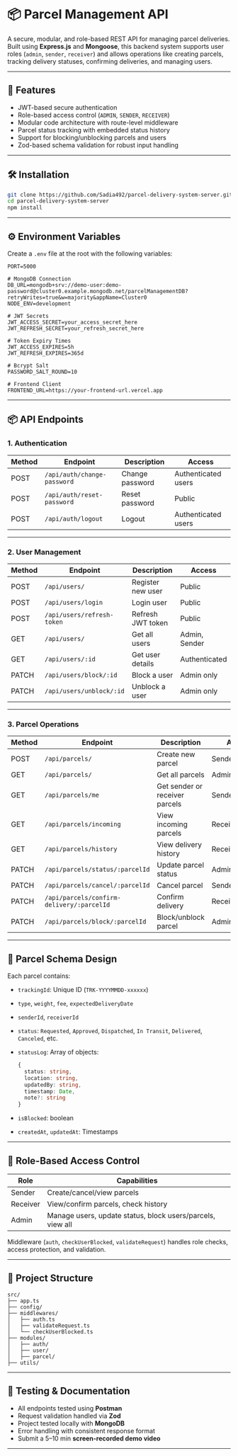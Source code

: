 # 📦 Parcel Management API

A secure, modular, and role-based REST API for managing parcel deliveries. Built using **Express.js** and **Mongoose**, this backend system supports user roles (`admin`, `sender`, `receiver`) and allows operations like creating parcels, tracking delivery statuses, confirming deliveries, and managing users.

---

## 🚀 Features

- JWT-based secure authentication
- Role-based access control (`ADMIN`, `SENDER`, `RECEIVER`)
- Modular code architecture with route-level middleware
- Parcel status tracking with embedded status history
- Support for blocking/unblocking parcels and users
- Zod-based schema validation for robust input handling

---

## 🛠️ Installation

```bash
git clone https://github.com/Sadia492/parcel-delivery-system-server.git
cd parcel-delivery-system-server
npm install
```

---

## ⚙️ Environment Variables

Create a `.env` file at the root with the following variables:

```env
PORT=5000

# MongoDB Connection
DB_URL=mongodb+srv://demo-user:demo-password@cluster0.example.mongodb.net/parcelManagementDB?retryWrites=true&w=majority&appName=Cluster0
NODE_ENV=development

# JWT Secrets
JWT_ACCESS_SECRET=your_access_secret_here
JWT_REFRESH_SECRET=your_refresh_secret_here

# Token Expiry Times
JWT_ACCESS_EXPIRES=5h
JWT_REFRESH_EXPIRES=365d

# Bcrypt Salt
PASSWORD_SALT_ROUND=10

# Frontend Client
FRONTEND_URL=https://your-frontend-url.vercel.app

```

---

## 📦 API Endpoints

### 1. Authentication

| Method | Endpoint                    | Description     | Access              |
| ------ | --------------------------- | --------------- | ------------------- |
| POST   | `/api/auth/change-password` | Change password | Authenticated users |
| POST   | `/api/auth/reset-password`  | Reset password  | Public              |
| POST   | `/api/auth/logout`          | Logout          | Authenticated users |

---

### 2. User Management

| Method | Endpoint                   | Description       | Access        |
| ------ | -------------------------- | ----------------- | ------------- |
| POST   | `/api/users/`              | Register new user | Public        |
| POST   | `/api/users/login`         | Login user        | Public        |
| POST   | `/api/users/refresh-token` | Refresh JWT token | Public        |
| GET    | `/api/users/`              | Get all users     | Admin, Sender |
| GET    | `/api/users/:id`           | Get user details  | Authenticated |
| PATCH  | `/api/users/block/:id`     | Block a user      | Admin only    |
| PATCH  | `/api/users/unblock/:id`   | Unblock a user    | Admin only    |

---

### 3. Parcel Operations

| Method | Endpoint                                  | Description                    | Access          |
| ------ | ----------------------------------------- | ------------------------------ | --------------- |
| POST   | `/api/parcels/`                           | Create new parcel              | Sender only     |
| GET    | `/api/parcels/`                           | Get all parcels                | Admin only      |
| GET    | `/api/parcels/me`                         | Get sender or receiver parcels | Sender/Receiver |
| GET    | `/api/parcels/incoming`                   | View incoming parcels          | Receiver        |
| GET    | `/api/parcels/history`                    | View delivery history          | Receiver        |
| PATCH  | `/api/parcels/status/:parcelId`           | Update parcel status           | Admin only      |
| PATCH  | `/api/parcels/cancel/:parcelId`           | Cancel parcel                  | Sender only     |
| PATCH  | `/api/parcels/confirm-delivery/:parcelId` | Confirm delivery               | Receiver only   |
| PATCH  | `/api/parcels/block/:parcelId`            | Block/unblock parcel           | Admin only      |

---

## 🧩 Parcel Schema Design

Each parcel contains:

- `trackingId`: Unique ID (`TRK-YYYYMMDD-xxxxxx`)
- `type`, `weight`, `fee`, `expectedDeliveryDate`
- `senderId`, `receiverId`
- `status`: `Requested`, `Approved`, `Dispatched`, `In Transit`, `Delivered`, `Canceled`, etc.
- `statusLog`: Array of objects:

  ```ts
  {
    status: string,
    location: string,
    updatedBy: string,
    timestamp: Date,
    note?: string
  }
  ```

- `isBlocked`: boolean
- `createdAt`, `updatedAt`: Timestamps

---

## 🔐 Role-Based Access Control

| Role     | Capabilities                                               |
| -------- | ---------------------------------------------------------- |
| Sender   | Create/cancel/view parcels                                 |
| Receiver | View/confirm parcels, check history                        |
| Admin    | Manage users, update status, block users/parcels, view all |

Middleware (`auth`, `checkUserBlocked`, `validateRequest`) handles role checks, access protection, and validation.

---

## 📁 Project Structure

```
src/
├── app.ts
├── config/
├── middlewares/
│   ├── auth.ts
│   ├── validateRequest.ts
│   └── checkUserBlocked.ts
├── modules/
│   ├── auth/
│   ├── user/
│   ├── parcel/
├── utils/
```

---

## 🧪 Testing & Documentation

- All endpoints tested using **Postman**
- Request validation handled via **Zod**
- Project tested locally with **MongoDB**
- Error handling with consistent response format
- Submit a 5–10 min **screen-recorded demo video**

---
